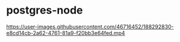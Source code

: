 # postgres-node


https://user-images.githubusercontent.com/46716452/188292830-e8cd14cb-2a62-4761-81a9-f20bb3e64fed.mp4





